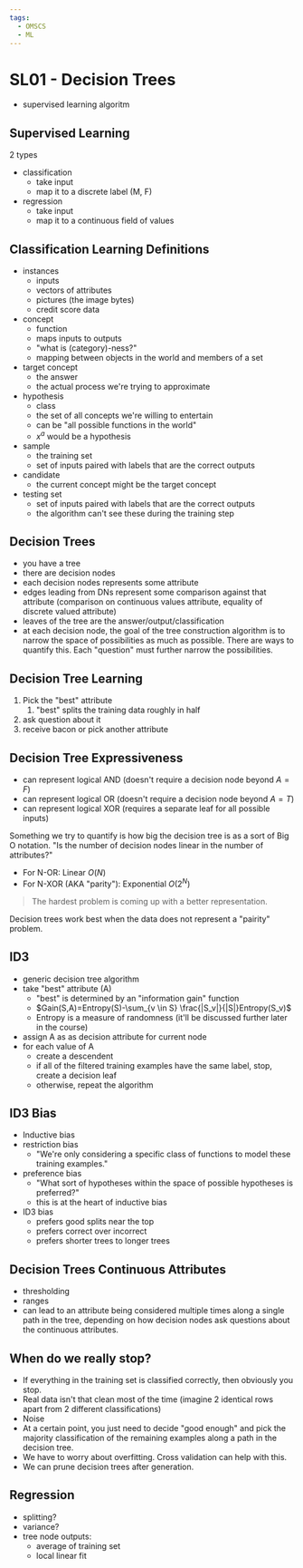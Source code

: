 ```yaml
---
tags:
  - OMSCS
  - ML
---
```

# SL01 - Decision Trees
- supervised learning algoritm

## Supervised Learning
2 types
- classification
	- take input
	- map it to a discrete label (M, F)
- regression
	- take input
	- map it to a continuous field of values

## Classification Learning Definitions

- instances
	- inputs
	- vectors of attributes
	- pictures (the image bytes)
	- credit score data
- concept
	- function
	- maps inputs to outputs
	- "what is (category)-ness?"
	- mapping between objects in the world and members of a set
- target concept
	- the answer
	- the actual process we're trying to approximate
- hypothesis
	- class
	- the set of all concepts we're willing to entertain
	- can be "all possible functions in the world"
	- $x^a$ would be a hypothesis
- sample
	- the training set
	- set of inputs paired with labels that are the correct outputs
- candidate
	- the current concept might be the target concept
- testing set
	- set of inputs paired with labels that are the correct outputs
	- the algorithm can't see these during the training step

## Decision Trees
- you have a tree
- there are decision nodes
- each decision nodes represents some attribute
- edges leading from DNs represent some comparison against that attribute (comparison on continuous values attribute, equality of discrete valued attribute)
- leaves of the tree are the answer/output/classification
- at each decision node, the goal of the tree construction algorithm is to narrow the space of possibilities as much as possible. There are ways to quantify this. Each "question" must further narrow the possibilities.

## Decision Tree Learning
1. Pick the "best" attribute
	1. "best" splits the training data roughly in half
2. ask question about it
3. receive bacon or pick another attribute

## Decision Tree Expressiveness
- can represent logical AND (doesn't require a decision node beyond $A=F$)
- can represent logical OR (doesn't require a decision node beyond $A=T$)
- can represent logical XOR (requires a separate leaf for all possible inputs)

Something we try to quantify is how big the decision tree is as a sort of Big O notation. "Is the number of decision nodes linear in the number of attributes?"

- For N-OR: Linear $O(N)$
- For N-XOR (AKA "parity"): Exponential $O(2^N)$

> The hardest problem is coming up with a better representation.

Decision trees work best when the data does not represent a "pairity" problem.

## ID3
- generic decision tree algorithm
- take "best" attribute (A)
	- "best" is determined by an "information gain" function
	- $Gain(S,A)=Entropy(S)-\sum_{v \in S} \frac{|S_v|}{|S|}Entropy(S_v)$
	- Entropy is a measure of randomness (it'll be discussed further later in the course)
- assign A as as decision attribute for current node
- for each value of A
	- create a descendent
	- if all of the filtered training examples have the same label, stop, create a decision leaf
	- otherwise, repeat the algorithm

## ID3 Bias
- Inductive bias
- restriction bias
	- "We're only considering a specific class of functions to model these training examples."
- preference bias
	- "What sort of hypotheses within the space of possible hypotheses is preferred?"
	- this is at the heart of inductive bias
- ID3 bias
	- prefers good splits near the top
	- prefers correct over incorrect
	- prefers shorter trees to longer trees

## Decision Trees Continuous Attributes
- thresholding
- ranges
- can lead to an attribute being considered multiple times along a single path in the tree, depending on how decision nodes ask questions about the continuous attributes.

## When do we really stop?
- If everything in the training set is classified correctly, then obviously you stop.
- Real data isn't that clean most of the time (imagine 2 identical rows apart from 2 different classifications)
- Noise
- At a certain point, you just need to decide "good enough" and pick the majority classification of the remaining examples along a path in the decision tree.
- We have to worry about overfitting. Cross validation can help with this.
- We can prune decision trees after generation.

## Regression
- splitting?
- variance?
- tree node outputs:
	- average of training set
	- local linear fit

